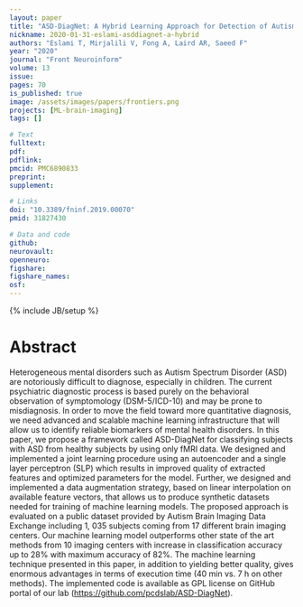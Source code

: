 ```yaml
---
layout: paper
title: "ASD-DiagNet: A Hybrid Learning Approach for Detection of Autism Spectrum Disorder Using fMRI Data"
nickname: 2020-01-31-eslami-asddiagnet-a-hybrid
authors: "Eslami T, Mirjalili V, Fong A, Laird AR, Saeed F"
year: "2020"
journal: "Front Neuroinform"
volume: 13
issue:
pages: 70
is_published: true
image: /assets/images/papers/frontiers.png
projects: [ML-brain-imaging]
tags: []

# Text
fulltext:
pdf:
pdflink:
pmcid: PMC6890833
preprint:
supplement:

# Links
doi: "10.3389/fninf.2019.00070"
pmid: 31827430

# Data and code
github:
neurovault:
openneuro:
figshare:
figshare_names:
osf:
---
```

{% include JB/setup %}

# Abstract

Heterogeneous mental disorders such as Autism Spectrum Disorder (ASD) are notoriously difficult to diagnose, especially in children. The current psychiatric diagnostic process is based purely on the behavioral observation of symptomology (DSM-5/ICD-10) and may be prone to misdiagnosis. In order to move the field toward more quantitative diagnosis, we need advanced and scalable machine learning infrastructure that will allow us to identify reliable biomarkers of mental health disorders. In this paper, we propose a framework called ASD-DiagNet for classifying subjects with ASD from healthy subjects by using only fMRI data. We designed and implemented a joint learning procedure using an autoencoder and a single layer perceptron (SLP) which results in improved quality of extracted features and optimized parameters for the model. Further, we designed and implemented a data augmentation strategy, based on linear interpolation on available feature vectors, that allows us to produce synthetic datasets needed for training of machine learning models. The proposed approach is evaluated on a public dataset provided by Autism Brain Imaging Data Exchange including 1, 035 subjects coming from 17 different brain imaging centers. Our machine learning model outperforms other state of the art methods from 10 imaging centers with increase in classification accuracy up to 28% with maximum accuracy of 82%. The machine learning technique presented in this paper, in addition to yielding better quality, gives enormous advantages in terms of execution time (40 min vs. 7 h on other methods). The implemented code is available as GPL license on GitHub portal of our lab (https://github.com/pcdslab/ASD-DiagNet).
